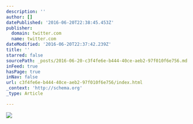 ```yaml
---
description: ''
author: []
datePublished: '2016-06-20T22:38:45.453Z'
publisher:
  domain: twitter.com
  name: twitter.com
dateModified: '2016-06-20T22:37:42.239Z'
title: ''
starred: false
sourcePath: _posts/2016-06-20-c3f4fe6e-b444-40ce-aeb2-97f010f6e756.md
inFeed: true
hasPage: true
inNav: false
url: c3f4fe6e-b444-40ce-aeb2-97f010f6e756/index.html
_context: 'http://schema.org'
_type: Article

---
```

![](https://pbs.twimg.com/media/ClbYxR7UsAAjHGC.jpg:large)